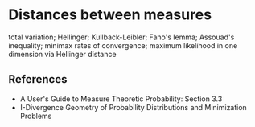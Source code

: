 # Distances between measures

total variation; Hellinger; Kullback-Leibler; Fano's lemma; Assouad's inequality; minimax rates of convergence; maximum likelihood in one dimension via Hellinger distance

## References 

* A User's Guide to Measure Theoretic Probability: Section 3.3
* I-Divergence Geometry of Probability Distributions and Minimization Problems
